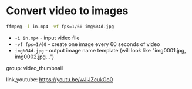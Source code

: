 # Convert video to images

```bash
ffmpeg -i in.mp4 -vf fps=1/60 img%04d.jpg
```

- `-i in.mp4` - input video file
- `-vf fps=1/60` - create one image every 60 seconds of video
- `img%04d.jpg` - output image name template (will look like "img0001.jpg, img0002.jpg...")

group: video_thumbnail


link_youtube: https://youtu.be/wJiJZcukGo0
